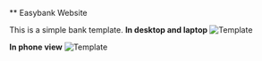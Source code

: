 
** Easybank Website

This is a simple bank template.
**In desktop and laptop**
![Template](https://i.ibb.co/59Y2rkF/easybank.png)

**In phone view**
![Template](https://i.ibb.co/hZxqfXP/easybank-mobile.png)